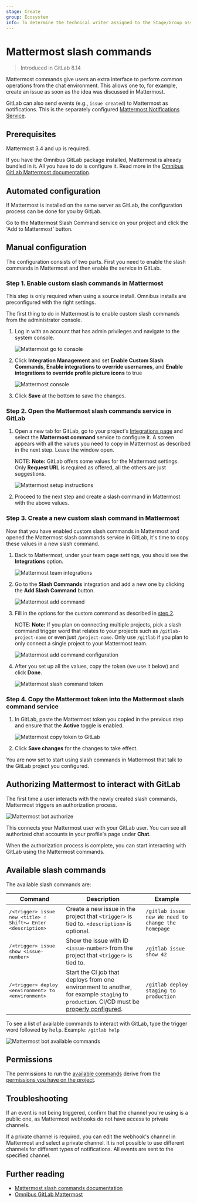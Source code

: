 ```yaml
---
stage: Create
group: Ecosystem
info: To determine the technical writer assigned to the Stage/Group associated with this page, see https://about.gitlab.com/handbook/engineering/ux/technical-writing/#assignments
---
```


# Mattermost slash commands

> Introduced in GitLab 8.14

Mattermost commands give users an extra interface to perform common operations
from the chat environment. This allows one to, for example, create an issue as
soon as the idea was discussed in Mattermost.

GitLab can also send events (e.g., `issue created`) to Mattermost as notifications.
This is the separately configured [Mattermost Notifications Service](mattermost.md).

## Prerequisites

Mattermost 3.4 and up is required.

If you have the Omnibus GitLab package installed, Mattermost is already bundled
in it. All you have to do is configure it. Read more in the
[Omnibus GitLab Mattermost documentation](https://docs.gitlab.com/omnibus/gitlab-mattermost/).

## Automated configuration

If Mattermost is installed on the same server as GitLab, the configuration process can be
done for you by GitLab.

Go to the Mattermost Slash Command service on your project and click the 'Add to Mattermost' button.

## Manual configuration

The configuration consists of two parts. First you need to enable the slash
commands in Mattermost and then enable the service in GitLab.

### Step 1. Enable custom slash commands in Mattermost

This step is only required when using a source install. Omnibus installs are
preconfigured with the right settings.

The first thing to do in Mattermost is to enable custom slash commands from
the administrator console.

1. Log in with an account that has admin privileges and navigate to the system
   console.

   ![Mattermost go to console](img/mattermost_goto_console.png)

1. Click **Integration Management** and set **Enable Custom Slash Commands**,
   **Enable integrations to override usernames**, and **Enable
   integrations to override profile picture icons** to true

   ![Mattermost console](img/mattermost_console_integrations.png)

1. Click **Save** at the bottom to save the changes.

### Step 2. Open the Mattermost slash commands service in GitLab

1. Open a new tab for GitLab, go to your project's
   [Integrations page](overview.md#accessing-integrations)
   and select the **Mattermost command** service to configure it.
   A screen appears with all the values you need to copy in Mattermost as
   described in the next step. Leave the window open.

   NOTE: **Note:**
   GitLab offers some values for the Mattermost settings. Only **Request URL** is required
   as offered, all the others are just suggestions.

   ![Mattermost setup instructions](img/mattermost_config_help.png)

1. Proceed to the next step and create a slash command in Mattermost with the
   above values.

### Step 3. Create a new custom slash command in Mattermost

Now that you have enabled custom slash commands in Mattermost and opened
the Mattermost slash commands service in GitLab, it's time to copy these values
in a new slash command.

1. Back to Mattermost, under your team page settings, you should see the
   **Integrations** option.

   ![Mattermost team integrations](img/mattermost_team_integrations.png)

1. Go to the **Slash Commands** integration and add a new one by clicking the
   **Add Slash Command** button.

   ![Mattermost add command](img/mattermost_add_slash_command.png)

1. Fill in the options for the custom command as described in
   [step 2](#step-2-open-the-mattermost-slash-commands-service-in-gitlab).

   NOTE: **Note:**
   If you plan on connecting multiple projects, pick a slash command trigger
   word that relates to your projects such as `/gitlab-project-name` or even
   just `/project-name`. Only use `/gitlab` if you plan to only connect a single
   project to your Mattermost team.

   ![Mattermost add command configuration](img/mattermost_slash_command_configuration.png)

1. After you set up all the values, copy the token (we use it below) and
   click **Done**.

   ![Mattermost slash command token](img/mattermost_slash_command_token.png)

### Step 4. Copy the Mattermost token into the Mattermost slash command service

1. In GitLab, paste the Mattermost token you copied in the previous step and
   ensure that the **Active** toggle is enabled.

   ![Mattermost copy token to GitLab](img/mattermost_gitlab_token.png)

1. Click **Save changes** for the changes to take effect.

You are now set to start using slash commands in Mattermost that talk to the
GitLab project you configured.

## Authorizing Mattermost to interact with GitLab

The first time a user interacts with the newly created slash commands,
Mattermost triggers an authorization process.

![Mattermost bot authorize](img/mattermost_bot_auth.png)

This connects your Mattermost user with your GitLab user. You can
see all authorized chat accounts in your profile's page under **Chat**.

When the authorization process is complete, you can start interacting with
GitLab using the Mattermost commands.

## Available slash commands

The available slash commands are:

| Command | Description | Example |
| ------- | ----------- | ------- |
| <kbd>/&lt;trigger&gt; issue new &lt;title&gt; <kbd>⇧ Shift</kbd>+<kbd>↵ Enter</kbd> &lt;description&gt;</kbd> | Create a new issue in the project that `<trigger>` is tied to. `<description>` is optional. | `/gitlab issue new We need to change the homepage` |
| <kbd>/&lt;trigger&gt; issue show &lt;issue-number&gt;</kbd> | Show the issue with ID `<issue-number>` from the project that `<trigger>` is tied to. | `/gitlab issue show 42` |
| <kbd>/&lt;trigger&gt; deploy &lt;environment&gt; to &lt;environment&gt;</kbd> | Start the CI job that deploys from one environment to another, for example `staging` to `production`. CI/CD must be [properly configured](../../../ci/yaml/README.md). | `/gitlab deploy staging to production` |

To see a list of available commands to interact with GitLab, type the
trigger word followed by <kbd>help</kbd>. Example: `/gitlab help`

![Mattermost bot available commands](img/mattermost_bot_available_commands.png)

## Permissions

The permissions to run the [available commands](#available-slash-commands) derive from
the [permissions you have on the project](../../permissions.md#project-members-permissions).

## Troubleshooting

If an event is not being triggered, confirm that the channel you're using is a public one, as
Mattermost webhooks do not have access to private channels.

If a private channel is required, you can edit the webhook's channel in Mattermost and
select a private channel. It is not possible to use different channels for
different types of notifications. All events are sent to the specified channel.

## Further reading

- [Mattermost slash commands documentation](https://docs.mattermost.com/developer/slash-commands.html)
- [Omnibus GitLab Mattermost](https://docs.gitlab.com/omnibus/gitlab-mattermost/)
